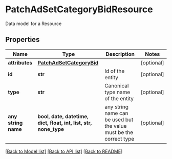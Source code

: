 # PatchAdSetCategoryBidResource

Data model for a Resource

## Properties
Name | Type | Description | Notes
------------ | ------------- | ------------- | -------------
**attributes** | [**PatchAdSetCategoryBid**](PatchAdSetCategoryBid.md) |  | [optional] 
**id** | **str** | Id of the entity | [optional] 
**type** | **str** | Canonical type name of the entity | [optional] 
**any string name** | **bool, date, datetime, dict, float, int, list, str, none_type** | any string name can be used but the value must be the correct type | [optional]

[[Back to Model list]](../README.md#documentation-for-models) [[Back to API list]](../README.md#documentation-for-api-endpoints) [[Back to README]](../README.md)


